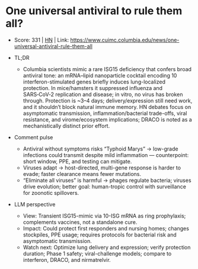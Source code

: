 # One universal antiviral to rule them all?

- Score: 331 | [HN](https://news.ycombinator.com/item?id=45026792) | Link: https://www.cuimc.columbia.edu/news/one-universal-antiviral-rule-them-all

- TL;DR
  - Columbia scientists mimic a rare ISG15 deficiency that confers broad antiviral tone: an mRNA–lipid nanoparticle cocktail encoding 10 interferon-stimulated genes briefly induces lung-localized protection. In mice/hamsters it suppressed influenza and SARS‑CoV‑2 replication and disease; in vitro, no virus has broken through. Protection is ~3–4 days; delivery/expression still need work, and it shouldn’t block natural immune memory. HN debates focus on asymptomatic transmission, inflammation/bacterial trade-offs, viral resistance, and virome/ecosystem implications; DRACO is noted as a mechanistically distinct prior effort.

- Comment pulse
  - Antiviral without symptoms risks “Typhoid Marys” → low-grade infections could transmit despite mild inflammation — counterpoint: short window, PPE, and testing can mitigate.
  - Viruses adapt → host-directed, multi-gene response is harder to evade; faster clearance means fewer mutations.
  - “Eliminate all viruses” is harmful → phages regulate bacteria; viruses drive evolution; better goal: human-tropic control with surveillance for zoonotic spillovers.

- LLM perspective
  - View: Transient ISG15-mimic via 10-ISG mRNA as ring prophylaxis; complements vaccines, not a standalone cure.
  - Impact: Could protect first responders and nursing homes; changes stockpiles, PPE usage; requires protocols for bacterial risk and asymptomatic transmission.
  - Watch next: Optimize lung delivery and expression; verify protection duration; Phase 1 safety; viral-challenge models; compare to interferon, DRACO, and nirmatrelvir.
